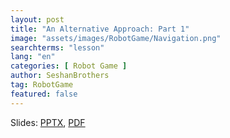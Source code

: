 ```yaml
---
layout: post
title: "An Alternative Approach: Part 1"
image: "assets/images/RobotGame/Navigation.png"
searchterms: "lesson"
lang: "en"
categories: [ Robot Game ]
author: SeshanBrothers
tag: RobotGame
featured: false
---
```




Slides: <a href="/translations/en-us/RobotGame/Guidelines.pptx">PPTX</a>, <a href="/translations/en-us/RobotGame/Guidelines.pdf">PDF </a>
